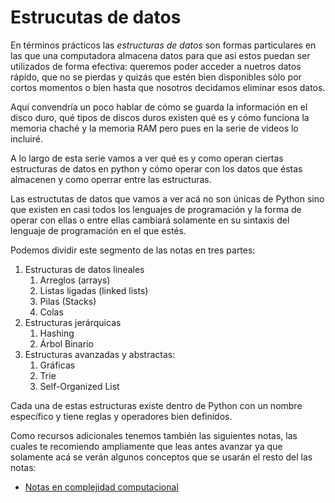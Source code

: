 # Estrucutas de datos

En términos prácticos las _estructuras de datos_ son formas particulares en las que una computadora almacena datos para que así estos puedan ser utilizados de forma efectiva: queremos poder acceder a nuetros datos rápido, que no se pierdas y quizás que estén bien disponibles sólo por cortos momentos o bien hasta que nosotros decidamos eliminar esos datos.  

Aquí convendría un poco hablar de cómo se guarda la información en el disco duro, qué tipos de discos duros existen qué es y cómo funciona la memoria chaché y la memoria RAM pero pues en la serie de videos lo incluiré. 

A lo largo de esta serie vamos a ver qué es y como operan ciertas estructuras de datos en python y cómo operar con los datos que éstas almacenen y como operrar entre las estructuras. 

Las estructutas de datos que vamos a ver acá no son únicas de Python sino que existen en casi todos los lenguajes de programación y la forma de operar con ellas o entre ellas cambiará solamente en su sintaxis del lenguaje de programación en el que estés.

Podemos dividir este segmento de las notas en tres partes:
1. Estructuras de datos lineales
    1. Arreglos (arrays)
    2. Listas ligadas (linked lists)
    3. Pilas (Stacks)
    4. Colas
2. Estructuras jerárquicas
    1. Hashing
    2. Árbol Binario
3. Estructuras avanzadas y abstractas:
    1. Gráficas
    2. Trie
    3. Self-Organized List

Cada una de estas estructuras existe dentro de Python con un nombre específico y tiene reglas y operadores bien definidos. 

Como recursos adicionales tenemos también las siguientes notas, las cuales te recomiendo ampliamente que leas antes avanzar ya que solamente acá se verán algunos conceptos que se usarán el resto del las notas:
* [Notas en complejidad computacional](https://github.com/uncrayon/MiniCursoPython3/blob/master/Notas_Adicionales/Complejidad_Computacional/Complejidad_Computacional.ipynb)
